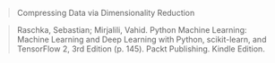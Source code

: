 >   Compressing Data via Dimensionality Reduction

> Raschka, Sebastian; Mirjalili, Vahid. Python Machine Learning: Machine Learning and Deep Learning with Python, scikit-learn, and TensorFlow 2, 3rd Edition (p. 145). Packt Publishing. Kindle Edition. 
